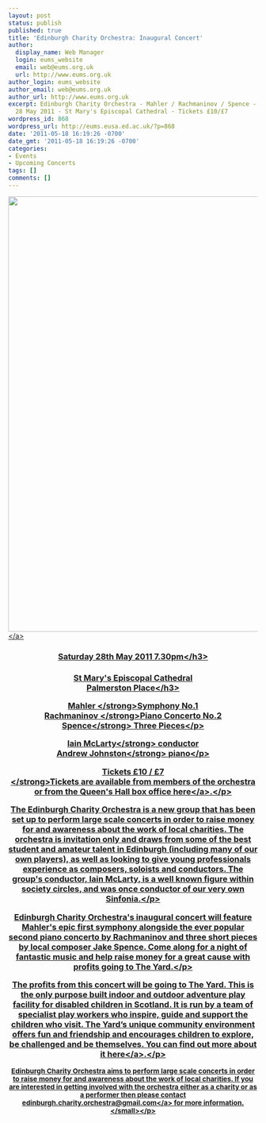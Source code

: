 ```yaml
---
layout: post
status: publish
published: true
title: 'Edinburgh Charity Orchestra: Inaugural Concert'
author:
  display_name: Web Manager
  login: eums_website
  email: web@eums.org.uk
  url: http://www.eums.org.uk
author_login: eums_website
author_email: web@eums.org.uk
author_url: http://www.eums.org.uk
excerpt: Edinburgh Charity Orchestra - Mahler / Rachmaninov / Spence - 19:30, Saturday,
  28 May 2011 - St Mary's Episcopal Cathedral - Tickets £10/£7
wordpress_id: 868
wordpress_url: http://eums.eusa.ed.ac.uk/?p=868
date: '2011-05-18 16:19:26 -0700'
date_gmt: '2011-05-18 16:19:26 -0700'
categories:
- Events
- Upcoming Concerts
tags: []
comments: []
---
```

<p><a title="buy tickets online" href="http:&#47;&#47;www.thequeenshall.net&#47;elsewhere&#47;shows&#47;edinburgh-charity-orchestra-2"> <img src="http:&#47;&#47;eums.eusa.ed.ac.uk&#47;wp-content&#47;uploads&#47;images&#47;w620&#47;posters&#47;edcharityorch_poster01.jpg" alt="" width="620" height="877" &#47;><&#47;a></p>
<h3 style="text-align: center;">Saturday 28th May 2011 7.30pm<&#47;h3></p>
<h3 style="text-align: center;">St Mary's Episcopal Cathedral<br />
Palmerston Place<&#47;h3></p>
<p style="text-align: center;"><strong>Mahler <&#47;strong>Symphony No.1<br />
<strong>Rachmaninov <&#47;strong>Piano Concerto No.2<br />
<strong>Spence<&#47;strong> Three Pieces<&#47;p></p>
<p style="text-align: center;"><strong>Iain McLarty<&#47;strong> conductor<br />
<strong>Andrew Johnston<&#47;strong> piano<&#47;p></p>
<p style="text-align: center;"><strong>Tickets &pound;10 &#47; &pound;7<br />
<&#47;strong><a href="http:&#47;&#47;www.thequeenshall.net&#47;elsewhere&#47;shows&#47;edinburgh-charity-orchestra-2">Tickets are available from members of the orchestra or from the Queen's Hall box office here<&#47;a>.<&#47;p></p>
<p>The Edinburgh Charity Orchestra is a new group that has been set up to perform large scale concerts in order to raise money for and awareness about the work of local charities. The orchestra is invitation only and draws from some of the best student and amateur talent in Edinburgh (including many of our own players), as well as looking to give young professionals experience as composers, soloists and conductors. The group's conductor, Iain McLarty, is a well known figure within society circles, and was once conductor of our very own Sinfonia.<&#47;p></p>
<p>Edinburgh Charity Orchestra's inaugural concert will feature Mahler's epic first symphony alongside the ever popular second piano concerto by Rachmaninov and three short pieces by local composer Jake Spence. Come along for a night of fantastic music and help raise money for a great cause with profits going to The Yard.<&#47;p></p>
<p>The profits from this concert will be going to The Yard. This is the only purpose built indoor and outdoor adventure play facility for disabled children in Scotland. It is run by a team of specialist play workers who inspire, guide and support the children who visit. The Yard&rsquo;s unique community environment offers fun and friendship and encourages children to explore, be challenged and be themselves. <a href="http:&#47;&#47;www.theyardscotland.org.uk&#47;">You can find out more about it here<&#47;a>.<&#47;p></p>
<p><small>Edinburgh Charity Orchestra aims to perform large scale concerts in order to raise money for and awareness about the work of local charities. If you are interested in getting involved with the orchestra either as a charity or as a performer then please contact <a href="mailto:edinburgh.charity.orchestra@gmail.com">edinburgh.charity.orchestra@gmail.com<&#47;a> for more information.<&#47;small><&#47;p></p>
